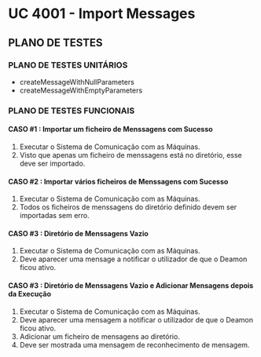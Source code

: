 # UC 4001 - Import Messages #

## **PLANO DE TESTES** ##

### PLANO DE TESTES UNITÁRIOS ###
* createMessageWithNullParameters
* createMessageWithEmptyParameters

### PLANO DE TESTES FUNCIONAIS ###

#### CASO #1 : Importar um ficheiro de Menssagens com Sucesso ####
1. Executar o Sistema de Comunicação com as Máquinas.
2. Visto que apenas um ficheiro de menssagens está no diretório, esse deve ser importado.

#### CASO #2 : Importar vários ficheiros de Menssagens com Sucesso ####
1. Executar o Sistema de Comunicação com as Máquinas.
2. Todos os ficheiros de menssagens do diretório definido devem ser importadas sem erro.

#### CASO #3 : Diretório de Menssagens Vazio ####
1. Executar o Sistema de Comunicação com as Máquinas.
2. Deve aparecer uma mensage a notificar o utilizador de que o Deamon ficou ativo.

#### CASO #3 : Diretório de Menssagens Vazio e Adicionar Mensagens depois da Execução ####
1. Executar o Sistema de Comunicação com as Máquinas.
2. Deve aparecer uma mensagem a notificar o utilizador de que o Deamon ficou ativo.
3. Adicionar um ficheiro de mensagens ao diretório.
4. Deve ser mostrada uma mensagem de reconhecimento de mensagem.